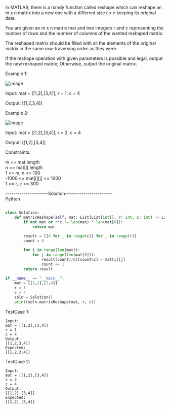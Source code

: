 In MATLAB, there is a handy function called reshape which can reshape an m x n matrix into a new one with a different size r x c keeping its original data.

You are given an m x n matrix mat and two integers r and c representing the number of rows and the number of columns of the wanted reshaped matrix.

The reshaped matrix should be filled with all the elements of the original matrix in the same row-traversing order as they were.

If the reshape operation with given parameters is possible and legal, output the new reshaped matrix; Otherwise, output the original matrix.

 

Example 1:

![image](https://user-images.githubusercontent.com/22728867/211028072-cc07772c-44c4-447d-a910-e916b9082468.png)

Input: mat = [[1,2],[3,4]], r = 1, c = 4

Output: [[1,2,3,4]]

Example 2:

![image](https://user-images.githubusercontent.com/22728867/211028165-0386d4ad-2683-4fab-8fd8-48d1ccc4b4c3.png)

Input: mat = [[1,2],[3,4]], r = 2, c = 4

Output: [[1,2],[3,4]]
 

Constraints:

m == mat.length <br/>
n == mat[i].length <br/>
1 <= m, n <= 100 <br/>
-1000 <= mat[i][j] <= 1000 <br/>
1 <= r, c <= 300 <br/>

---------------------Solution----------------------- <br/>
Python

```python

class Solution:
    def matrixReshape(self, mat: List[List[int]], r: int, c: int) -> List[List[int]]:
        if not mat or r*c != len(mat) * len(mat[0]):
            return mat
        
        result = [[0 for _ in range(c)] for _ in range(r)]
        count = 0

        for i in range(len(mat)):
            for j in range(len(mat[0])):
                result[count//c][count%c] = mat[i][j]
                count += 1
        return result
        
if __name__ == "__main__":
    mat = [[1,2],[3,4]]
    r = 1
    c = 4
    soln = Solution()
    print(soln.matrixReshape(mat, r, c))

```
TestCase 1: <br/>
```
Input: 
mat = [[1,2],[3,4]]
r = 1
c = 4
Output:
[[1,2,3,4]]
Expected:
[[1,2,3,4]]
```
TestCase 2: <br/>
```
Input:
mat = [[1,2],[3,4]]
r = 2
c = 4
Output:
[[1,2],[3,4]]
Expected:
[[1,2],[3,4]]
```
